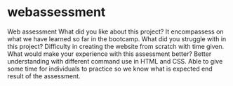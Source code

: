 # webassessment
Web assessment
What did you like about this project?
It encompassess on what we have learned so far in the bootcamp.
What did you struggle with in this project?
Difficulty in creating the website from scratch with time given.
What would make your experience with this assessment better?
Better understanding with different command use in HTML and CSS. Able to give some time for individuals to practice so we know what is expected end result of the assessment.
